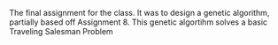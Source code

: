 The final assignment for the class. It was to design a genetic algorithm, partially based off Assignment 8. This genetic algortihm solves a basic Traveling Salesman Problem
